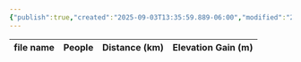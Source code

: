 ```yaml
---
{"publish":true,"created":"2025-09-03T13:35:59.889-06:00","modified":"2025-09-03T14:52:08.492-06:00","published":"2025-09-03T14:52:08.492-06:00","tags":["route"],"cssclasses":"","elevation":null,"region":"Banff","location":"52.1467539, -117.9538822","DWYT":"Outstanding","Kane":null,"completed":true}
---
```



| file name | People | Distance (km) | Elevation Gain (m) |
| --------- | ------ | ------------- | ------------------ |